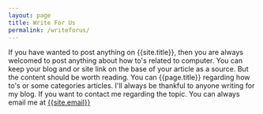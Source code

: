 ```yaml
---
layout: page
title: Write For Us
permalink: /writeforus/
---
```

If you have wanted to post anything on {{site.title}}, then you are always welcomed to post anything about how to's related to computer. You can keep your blog and or site link on the base of your article as a source. But the content should be worth reading. You can  {{page.title}} regarding how to's or some categories articles. I'll always be thankful to anyone writing for my blog. If you want to contact me regarding the topic. You can always email me at <a href="mailto:{{site.email}}">{{site.email}}</a>
